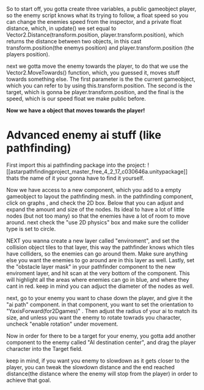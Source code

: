 So to start off, you gotta create three variables, a public gameobject player, so the enemy script knows what its trying to follow,  a float speed so you can change the enemies speed from the inspector,  and a private float distance, which, in update() we set equal to Vector2.Distance(transform.position, player.transform.position), which returns the distance between two objects, in this cast transform.position(the enemys position) and player.transform.position (the players position).

next we gotta move the enemy towards the player, to do that we use the Vector2.MoveTowards() function, which, you guessed it, moves stuff towards something else. The first parameter is the the current gameobject, which you can refer to by using this.transform.position. The second is the target, which is gonna be player.transform.position, and the final is the speed, which is our speed float we make public before.

**Now we have a object that moves towards the player!**


# Advanced enemy ai stuff (like pathfinding)

First import this ai pathfinding package into the project:
![[astarpathfindingproject_master_free_4_2_17_c030646a.unitypackage]]
thats the name of it your gonna have to find it yourself.

Now we have access to a new  component, which you add to a empty gameobject to layout the pathfinding mesh. in the pathfinding component, click on graphs , and check the 2D box. Below that you can adjust and expand the amount and size of the nodes. Its ideal to have a lot of little nodes (but not too many) so that the enemies have a lot of room to move around.
next check the "use 2D physics" box and make sure the collider type is set to circle.

NEXT you wanna create a new layer called "enviroment", and set the collision object tiles to that layer, this way the pathfinder knows which tiles have colliders, so the enemies can go around them. Make sure anything else you want the enemies to go around are in this layer as well. Lastly, set the "obstacle layer mask" in your pathfinder component to the new enviroment layer, and hit scan at the very bottom of the component. This will highlight all the areas where enemies can go in blue, and where they cant in red. keep in mind you can adjuct the diameter of the nodes as well.

next, go to your enemy you want to chase down the player, and give it the "ai path" component. in that component, you want to set the orientation to "YaxisForward(for2Dgames)" . Then adjust the radius of your ai to match its size, and unless you want the enemy to rotate towrads you character, uncheck "enable rotation" under movement.

Now in order for there to be a target for your enemy, you gotta add another component to the enemy called "AI destination center", and drag the player character into the Target field.

keep in mind, if you want you enemy to slowdown as it gets closer to the player, you can tweak the slowdown distance and the end reached distance(the distance where the enemy will stop from the player) in order to achieve that goal.